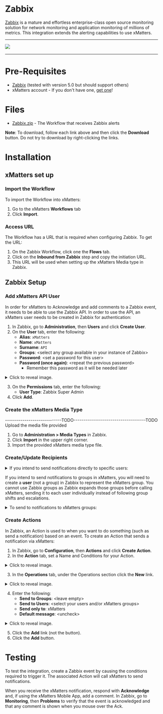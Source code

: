 # Zabbix
[Zabbix](https://www.zabbix.com) is a mature and effortless enterprise-class open source monitoring solution for network monitoring and application monitoring of millions of metrics. This integration extends the alerting capabilities to use xMatters. 

---------

<kbd>
  <img src="https://github.com/xmatters/xMatters-Labs/raw/master/media/disclaimer.png">
</kbd>

---------


# Pre-Requisites
* [Zabbix](https://www.Zabbix.com) (tested with version 5.0 but should support others)
* xMatters account - If you don't have one, [get one](https://www.xmatters.com)!

# Files
* [Zabbix.zip](Zabbix.zip) - The Workflow that receives Zabbix alerts

**Note**: To download, follow each link above and then click the **Download** button. Do not try to download by right-clicking the links.

# Installation

## xMatters set up

### Import the Workflow
To import the Workflow into xMatters:
1. Go to the xMatters **Workflows** tab
2. Click **Import**.

### Access URL
The Workflow has a URL that is required when configuring Zabbix.
To get the URL:
1. On the Zabbix Workflow, click one the **Flows** tab.
2. Click on the **Inbound from Zabbix** step and copy the initiation URL.
3. This URL will be used when setting up the xMatters Media type in Zabbix.

## Zabbix Setup

### Add xMatters API User
In order for xMatters to Acknowledge and add comments to a Zabbix event, it needs to be able to use the Zabbix API. In order to use the API, an xMatters user needs to be created in Zabbix for authentication:
1. In Zabbix, go to **Administration**, then **Users** and click **Create User**.
2. On the **User** tab, enter the following:
    * **Alias**: `xMatters`
    * **Name**: `xMatters`
    * **Surname**: `API`
    * **Groups**: &lt;select any group available in your instance of Zabbix&gt;
    * **Password**: &lt;set a password for this user&gt;
    * **Password (once again)**: &lt;repeat the previous password&gt;
        * Remember this password as it will be needed later

<details>
<summary>Click to reveal image.</summary>
<kbd>
<img src="images/api_user.png"/>
</kbd>
</details>

3. On the **Permissions** tab, enter the following:
    * **User Type**: Zabbix Super Admin
4. Click **Add**.

### Create the xMatters Media Type
-----------------------------TODO-------------------------------------TODO
Upload the media file provided

1. Go to **Administration > Media Types** in Zabbix.
2. Click **Import** in the upper right corner.
3. Import the provided xMatters media type file.


### Create/Update Recipients

<details>
<summary>If you intend to send notifications directly to specific users:</summary>

1. In Zabbix, go to **Administration**, then **Users** and select your user.
2. In the **Media** tab, click the **Add** link.
3. Enter the following:
    * **Type**: xMatters
    * **Send to**: &lt;the user's xMatters User ID&gt;
    * **When active**: `1-7,00:00-24:00`
    * **Use if severity**: &lt;select the severity levels you want to notify on&gt;
4. Click **Add**.
5. Repeat these steps for each of your users. 

<details>
<summary>Click to reveal image</summary>
<kbd>
<img src="images/user_media.png">
</kbd>
</details>
</details>

If you intend to send notifications to groups in xMatters, you will need to create a **user** (not a group) in Zabbix to represent the xMatters group. You cannot use Zabbix groups as Zabbix expands those groups before calling xMatters, sending it to each user individually instead of following group shifts and escalations.

<details>
<summary>To send to notifications to xMatters groups:</summary>

1. In Zabbix, go to **Administration**, then **Users** and click **Create User**.
2. On the **User** tab, enter the following:
    * **Alias**: &lt;the name of your xMatters group&gt;
    * **Groups**: &lt;either select a group that has access to all hosts that you'll want this xMatters group to get notifications on OR select any group and set the User Type to Zabbix Super Admin (see below)&gt;
    * **Password**: &lt;set a password for this user&gt;
    * **Password (once again)**: &lt;repeat the previous password&gt;
3. In the **Media** tab, click the **Add** link.
4. Enter the following:
    * **Type**: xMatters
    * **Send to**: &lt;the name of your xMatters group&gt;
    * **When active**: `1-7,00:00-24:00`
    * **Use if severity**: &lt;select the severity levels you want to notify on&gt;
5. Click the **Add** button.
6. On the **Permissions** tab, enter the following:
    * User Type: &lt;depending on the Groups setting in step 2, set this to Zabbix User or Zabbix Super Admin)
7. Click **Add**.
8. Repeat these steps for each of your xMatters groups.
</details>

### Create Actions
In Zabbix, an Action is used to when you want to do something (such as send a notification) based on an event.
To create an Action that sends a notification via xMatters:
1. In Zabbix, go to **Configuration**, then **Actions** and click **Create Action**.
2. In the **Action** tab, set a Name and Conditions for your Action.

<details>
<summary>Click to reveal image.</summary>
<kbd>
<img src="images/action1.png">
</kbd>
</details>

3. In the **Operations** tab, under the Operations section click the **New** link.

<details>
<summary>Click to reveal image.</summary>
<kbd>
<img src="images/action2.png">
</kbd>
</details>

4. Enter the following:
    * **Send to Groups**: &lt;leave empty&gt;
    * **Send to Users**: &lt;select your users and/or xMatters groups&gt;
    * **Send only to**: xMatters
    * **Default message**: &lt;uncheck&gt;

<details>
<summary>Click to reveal image.</summary>
<kbd>
<img src="images/action3.png">
</kbd>
</details>

5. Click the **Add** link (not the button).
6. Click the **Add** button.


# Testing
To test the integration, create a Zabbix event by causing the conditions required to trigger it. The associated Action will call xMatters to send notifications.

When you receive the xMatters notification, respond with **Acknowledge** and, if using the xMatters Mobile App, add a comment. In Zabbix, go to **Monitoring**, then **Problems** to verify that the event is acknowledged and that any comment is shown when you mouse over the Ack.

